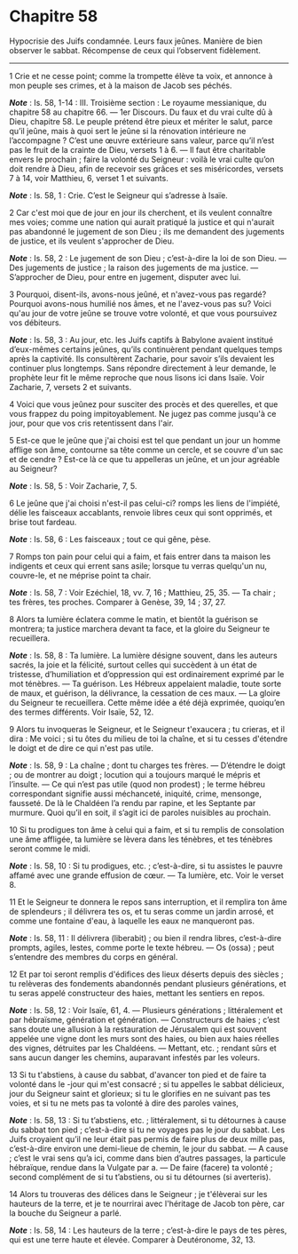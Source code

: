# Chapitre 58

Hypocrisie des Juifs condamnée.
Leurs faux jeûnes.
Manière de bien observer le sabbat.
Récompense de ceux qui l’observent fidèlement.

***

1 Crie et ne cesse point; comme la trompette élève ta voix, et annonce à mon peuple ses crimes, et à la maison de Jacob ses péchés.

***Note*** :  Is. 58, 1-14 : III. Troisième section : Le royaume messianique, du chapitre 58 au chapitre 66. ― 1er Discours. Du faux et du vrai culte dû à Dieu, chapitre 58. Le peuple prétend être pieux et mériter le salut, parce qu’il jeûne, mais à quoi sert le jeûne si la rénovation intérieure ne l’accompagne ? C’est une œuvre extérieure sans valeur, parce qu’il n’est pas le fruit de la crainte de Dieu, versets 1 à 6. ― Il faut être charitable envers le prochain ; faire la volonté du Seigneur : voilà le vrai culte qu’on doit rendre à Dieu, afin de recevoir ses grâces et ses miséricordes, versets 7 à 14, voir Matthieu, 6, verset 1 et suivants.

***Note*** :  Is. 58, 1 : Crie. C’est le Seigneur qui s’adresse à Isaïe.


2 Car c'est moi que de jour en jour ils cherchent, et ils veulent connaître mes voies; comme une nation qui aurait pratiqué la justice et qui n'aurait pas abandonné le jugement de son Dieu ; ils me demandent des jugements de justice, et ils veulent s'approcher de Dieu.

***Note*** :  Is. 58, 2 : Le jugement de son Dieu ; c’est-à-dire la loi de son Dieu. ― Des jugements de justice ; la raison des jugements de ma justice. ― S’approcher de Dieu, pour entre en jugement, disputer avec lui.


3 Pourquoi, disent-ils, avons-nous jeûné, et n'avez-vous pas regardé? Pourquoi avons-nous humilié nos âmes, et ne l'avez-vous pas su? Voici qu'au jour de votre jeûne se trouve votre volonté, et que vous poursuivez vos débiteurs.

***Note*** :  Is. 58, 3 : Au jour, etc. les Juifs captifs à Babylone avaient institué d’eux-mêmes certains jeûnes, qu’ils continuèrent pendant quelques temps après la captivité. Ils consultèrent Zacharie, pour savoir s’ils devaient les continuer plus longtemps. Sans répondre directement à leur demande, le prophète leur fit le même reproche que nous lisons ici dans Isaïe. Voir Zacharie, 7, versets 2 et suivants.


4 Voici que vous jeûnez pour susciter des procès et des querelles, et que vous frappez du poing impitoyablement. Ne jugez pas comme jusqu'à ce jour, pour que vos cris retentissent dans l'air.


5 Est-ce que le jeûne que j'ai choisi est tel que pendant un jour un homme afflige son âme, contourne sa tête comme un cercle, et se couvre d'un sac et de cendre ? Est-ce là ce que tu appelleras un jeûne, et un jour agréable au Seigneur?

***Note*** :  Is. 58, 5 : Voir Zacharie, 7, 5.


6 Le jeûne que j'ai choisi n'est-il pas celui-ci? romps les liens de l'impiété, délie les faisceaux accablants, renvoie libres ceux qui sont opprimés, et brise tout fardeau.

***Note*** :  Is. 58, 6 : Les faisceaux ; tout ce qui gêne, pèse.


7 Romps ton pain pour celui qui a faim, et fais entrer dans ta maison les indigents et ceux qui errent sans asile; lorsque tu verras quelqu'un nu, couvre-le, et ne méprise point ta chair.

***Note*** :  Is. 58, 7 : Voir Ezéchiel, 18, vv. 7, 16 ; Matthieu, 25, 35. ― Ta chair ; tes frères, tes proches. Comparer à Genèse, 39, 14 ; 37, 27.


8 Alors ta lumière éclatera comme le matin, et bientôt la guérison se montrera; ta justice marchera devant ta face, et la gloire du Seigneur te recueillera.

***Note*** :  Is. 58, 8 : Ta lumière. La lumière désigne souvent, dans les auteurs sacrés, la joie et la félicité, surtout celles qui succèdent à un état de tristesse, d’humiliation et d’oppression qui est ordinairement exprimé par le mot ténèbres. ― Ta guérison. Les Hébreux appelaient maladie, toute sorte de maux, et guérison, la délivrance, la cessation de ces maux. ― La gloire du Seigneur te recueillera. Cette même idée a été déjà exprimée, quoiqu’en des termes différents. Voir Isaïe, 52, 12.

9 Alors tu invoqueras le Seigneur, et le Seigneur t'exaucera ; tu crieras, et il dira : Me voici ; si tu ôtes du milieu de toi la chaîne, et si tu cesses d'étendre le doigt et de dire ce qui n'est pas utile.

***Note*** :  Is. 58, 9 : La chaîne ; dont tu charges tes frères. ― D’étendre le doigt ; ou de montrer au doigt ; locution qui a toujours marqué le mépris et l’insulte. ― Ce qui n’est pas utile (quod non prodest) ; le terme hébreu correspondant signifie aussi méchanceté, iniquité, crime, mensonge, fausseté. De là le Chaldéen l’a rendu par rapine, et les Septante par murmure. Quoi qu’il en soit, il s’agit ici de paroles nuisibles au prochain.


10 Si tu prodigues ton âme à celui qui a faim, et si tu remplis de consolation une âme affligée, ta lumière se lèvera dans les ténèbres, et tes ténèbres seront comme le midi.

***Note*** :  Is. 58, 10 : Si tu prodigues, etc. ; c’est-à-dire, si tu assistes le pauvre affamé avec une grande effusion de cœur. ― Ta lumière, etc. Voir le verset 8.

11 Et le Seigneur te donnera le repos sans interruption, et il remplira ton âme de splendeurs ; il délivrera tes os, et tu seras comme un jardin arrosé, et comme une fontaine d'eau, à laquelle les eaux ne manqueront pas.

***Note*** :  Is. 58, 11 : Il délivrera (liberabit) ; ou bien il rendra libres, c’est-à-dire prompts, agiles, lestes, comme porte le texte hébreu. ― Os (ossa) ; peut s’entendre des membres du corps en général.


12 Et par toi seront remplis d'édifices des lieux déserts depuis des siècles ; tu relèveras des fondements abandonnés pendant plusieurs générations, et tu seras appelé constructeur des haies, mettant les sentiers en repos.

***Note*** :  Is. 58, 12 : Voir Isaïe, 61, 4. ― Plusieurs générations ; littéralement et par hébraïsme, génération et génération. ― Constructeurs de haies ; c’est sans doute une allusion à la restauration de Jérusalem qui est souvent appelée une vigne dont les murs sont des haies, ou bien aux haies réelles des vignes, détruites par les Chaldéens. ― Mettant, etc. ; rendant sûrs et sans aucun danger les chemins, auparavant infestés par les voleurs.


13 Si tu t'abstiens, à cause du sabbat, d'avancer ton pied et de faire ta volonté dans le -jour qui m'est consacré ; si tu appelles le sabbat délicieux, jour du Seigneur saint et glorieux; si tu le glorifies en ne suivant pas tes voies, et si tu ne mets pas ta volonté à dire des paroles vaines,

***Note*** :  Is. 58, 13 : Si tu t’abstiens, etc. ; littéralement, si tu détournes à cause du sabbat ton pied ; c’est-à-dire si tu ne voyages pas le jour du sabbat. Les Juifs croyaient qu’il ne leur était pas permis de faire plus de deux mille pas, c’est-à-dire environ une demi-lieue de chemin, le jour du sabbat. ― A cause ; c’est le vrai sens qu’a ici, comme dans bien d’autres passages, la particule hébraïque, rendue dans la Vulgate par a. ― De faire (facere) ta volonté ; second complément de si tu t’abstiens, ou si tu détournes (si averteris).


14 Alors tu trouveras des délices dans le Seigneur ; je t'élèverai sur les hauteurs de la terre, et je te nourrirai avec l'héritage de Jacob ton père, car la bouche du Seigneur a parlé.

***Note*** :  Is. 58, 14 : Les hauteurs de la terre ; c’est-à-dire le pays de tes pères, qui est une terre haute et élevée. Comparer à Deutéronome, 32, 13.

